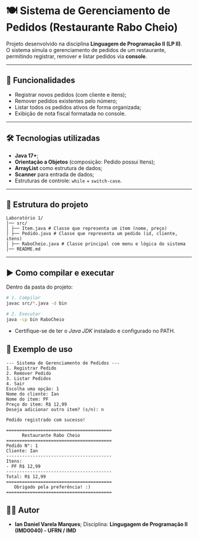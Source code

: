 # 🍽️ Sistema de Gerenciamento de Pedidos (Restaurante Rabo Cheio)

Projeto desenvolvido na disciplina **Linguagem de Programação II (LP II)**.  
O sistema simula o gerenciamento de pedidos de um restaurante, permitindo registrar, remover e listar pedidos via **console**.  

---

## 🚀 Funcionalidades

- Registrar novos pedidos (com cliente e itens);
- Remover pedidos existentes pelo número;
- Listar todos os pedidos ativos de forma organizada;
- Exibição de nota fiscal formatada no console.

---

## 🛠️ Tecnologias utilizadas

- **Java 17+**;
- **Orientação a Objetos** (composição: Pedido possui Itens);
- **ArrayList** como estrutura de dados;
- **Scanner** para entrada de dados;
- Estruturas de controle: `while` + `switch-case`.

---

## 📂 Estrutura do projeto

```
Laboratório 1/
│── src/
│ ├── Item.java # Classe que representa um item (nome, preço)
│ ├── Pedido.java # Classe que representa um pedido (id, cliente, itens)
│ ├── RaboCheio.java # Classe principal com menu e lógica do sistema
│── README.md
```

---

## ▶️ Como compilar e executar
Dentro da pasta do projeto:

```bash
# 1. Compilar
javac src/*.java -d bin

# 2. Executar
java -cp bin RaboCheio
```

- Certifique-se de ter o *Java JDK* instalado e configurado no PATH.

## 📌 Exemplo de uso

```
--- Sistema de Gerenciamento de Pedidos ---
1. Registrar Pedido
2. Remover Pedido
3. Listar Pedidos
4. Sair
Escolha uma opção: 1
Nome do cliente: Ian
Nome do item: PF
Preço do item: R$ 12,99
Deseja adicionar outro item? (s/n): n

Pedido registrado com sucesso!

========================================
      Restaurante Rabo Cheio     
========================================
Pedido N°: 1
Cliente: Ian
----------------------------------------
Itens:
- PF R$ 12,99
----------------------------------------
Total: R$ 12,99
========================================
   Obrigado pela preferência! :)
========================================
```

## 👨‍💻 Autor

- **Ian Daniel Varela Marques**;
Disciplina: **Lingugagem de Programação II (IMD0040) - UFRN / IMD**
